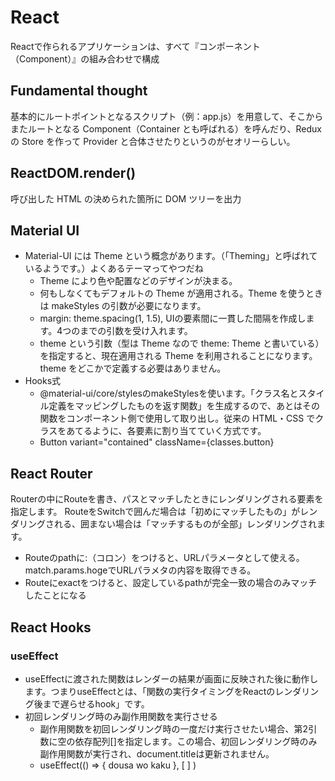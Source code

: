 # React
Reactで作られるアプリケーションは、すべて『コンポーネント（Component）』の組み合わせで構成

## Fundamental thought
基本的にルートポイントとなるスクリプト（例：app.js）を用意して、そこからまたルートとなる Component（Container とも呼ばれる）を呼んだり、Redux の Store を作って Provider と合体させたりというのがセオリーらしい。

## ReactDOM.render()
呼び出した HTML の決められた箇所に DOM ツリーを出力

## Material UI
* Material-UI には Theme という概念があります。（「Theming」と呼ばれているようです。）よくあるテーマってやつだね
  * Theme により色や配置などのデザインが決まる。
  * 何もしなくてもデフォルトの Theme が適用される。Theme を使うときは makeStyles の引数が必要になります。 
  * margin: theme.spacing(1, 1.5), UIの要素間に一貫した間隔を作成します。4つのまでの引数を受け入れます。
  * theme という引数（型は Theme なので theme: Theme と書いている）を指定すると、現在適用される Theme を利用されることになります。 theme をどこかで定義する必要はありません。
* Hooks式
  * @material-ui/core/stylesのmakeStylesを使います。「クラス名とスタイル定義をマッピングしたものを返す関数」を生成するので、あとはその関数をコンポーネント側で使用して取り出し。従来の HTML・CSS でクラスをあてるように、各要素に割り当てていく方式です。
  * Button variant="contained" className={classes.button}


## React Router
Routerの中にRouteを書き、パスとマッチしたときにレンダリングされる要素を指定します。
RouteをSwitchで囲んだ場合は「初めにマッチしたもの」がレンダリングされる、囲まない場合は「マッチするものが全部」レンダリングされます。
* Routeのpathに:（コロン）をつけると、URLパラメータとして使える。match.params.hogeでURLパラメタの内容を取得できる。
* Routeにexactをつけると、設定しているpathが完全一致の場合のみマッチしたことになる




## React Hooks
### useEffect
* useEffectに渡された関数はレンダーの結果が画面に反映された後に動作します。つまりuseEffectとは、「関数の実行タイミングをReactのレンダリング後まで遅らせるhook」です。
* 初回レンダリング時のみ副作用関数を実行させる
  * 副作用関数を初回レンダリング時の一度だけ実行させたい場合、第2引数に空の依存配列[]を指定します。この場合、初回レンダリング時のみ副作用関数が実行され、document.titleは更新されません。
  *  useEffect(() => { dousa wo kaku }, [ ] )